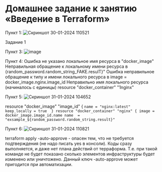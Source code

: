 # Домашнее задание к занятию «Введение в Terraform»

Пункт 1: ![Скриншот 30-01-2024 110521](https://github.com/HZTV/Terraform-01/assets/149588305/d0b260ef-d818-446c-b484-a38d60cc3195)

Задание 1

Пункт 3: ![image](https://github.com/HZTV/Terraform-01/assets/149588305/cfd5ac51-e373-42c4-b465-37c1ccd2fdb4)

Пункт 4:
Ошибка не указано локальное имя ресурса в "docker_image"
Неправильная обращение к локальному имени ресурса в {random_password.random_string_FAKE.resulT}"
Ошибка неправильное обращение к типу и имени локального ресурса в image = docker_image.nginx.image_id
Неправильно имя локального ресурса (начиналось с единицы) resource "docker_container" "1nginx"

Пункт 5: ![Скриншот 31-01-2024 104652](https://github.com/HZTV/Terraform-01/assets/149588305/9fe7842a-1bcc-4be0-8918-d42321e54686)

resource "docker_image" "image_id" { ````
name = "nginx:latest" 
keep_locally = true 
}
   resource "docker_container" "nginx" {
   image = docker_image.image_id.name
   name  = "exsample_${random_password.random_string.result}" ````
   
Пункт 6: ![Скриншот 31-01-2024 110821](https://github.com/HZTV/Terraform-01/assets/149588305/1107919d-7129-428b-9638-f6f8d36ebc5d)

terraform apply -auto-approve - опасен тем, что не требуется подтверждения (не надо писать yes в консоли). Коды сразу выполняется, и даже нет плана действий от терраформа. 
Т.е. при такой команде не будет показано сколько элементов инфраструктуры будет изменено или уничтожено.
Данный ключ -auto-approve может пригодится при автоматизации.


